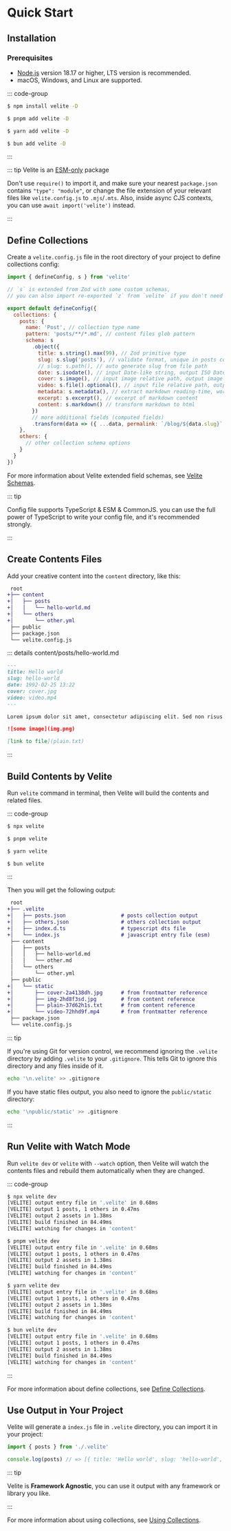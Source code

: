 # Quick Start

## Installation

### Prerequisites

- [Node.js](https://nodejs.org) version 18.17 or higher, LTS version is recommended.
- macOS, Windows, and Linux are supported.

::: code-group

```sh [npm]
$ npm install velite -D
```

```sh [pnpm]
$ pnpm add velite -D
```

```sh [yarn]
$ yarn add velite -D
```

```sh [bun]
$ bun add velite -D
```

:::

::: tip Velite is an [ESM-only](https://gist.github.com/sindresorhus/a39789f98801d908bbc7ff3ecc99d99c) package

Don't use `require()` to import it, and make sure your nearest `package.json` contains `"type": "module"`, or change the file extension of your relevant files like `velite.config.js` to `.mjs`/`.mts`. Also, inside async CJS contexts, you can use `await import('velite')` instead.

:::

## Define Collections

Create a `velite.config.js` file in the root directory of your project to define collections config:

```js
import { defineConfig, s } from 'velite'

// `s` is extended from Zod with some custom schemas,
// you can also import re-exported `z` from `velite` if you don't need these extension schemas.

export default defineConfig({
  collections: {
    posts: {
      name: 'Post', // collection type name
      pattern: 'posts/**/*.md', // content files glob pattern
      schema: s
        .object({
          title: s.string().max(99), // Zod primitive type
          slug: s.slug('posts'), // validate format, unique in posts collection
          // slug: s.path(), // auto generate slug from file path
          date: s.isodate(), // input Date-like string, output ISO Date string.
          cover: s.image(), // input image relative path, output image object with blurImage.
          video: s.file().optional(), // input file relative path, output file public path.
          metadata: s.metadata(), // extract markdown reading-time, word-count, etc.
          excerpt: s.excerpt(), // excerpt of markdown content
          content: s.markdown() // transform markdown to html
        })
        // more additional fields (computed fields)
        .transform(data => ({ ...data, permalink: `/blog/${data.slug}` }))
    },
    others: {
      // other collection schema options
    }
  }
})
```

For more information about Velite extended field schemas, see [Velite Schemas](velite-schemas.md).

::: tip

Config file supports TypeScript & ESM & CommonJS. you can use the full power of TypeScript to write your config file, and it's recommended strongly.

:::

## Create Contents Files

Add your creative content into the `content` directory, like this:

```diff
 root
+├── content
+│   ├── posts
+│   │   └── hello-world.md
+│   └── others
+│       └── other.yml
 ├── public
 ├── package.json
 └── velite.config.js
```

::: details content/posts/hello-world.md

```md
---
title: Hello world
slug: hello-world
date: 1992-02-25 13:22
cover: cover.jpg
video: video.mp4
---

Lorem ipsum dolor sit amet, consectetur adipiscing elit. Sed non risus. Suspendisse

![some image](img.png)

[link to file](plain.txt)
```

:::

## Build Contents by Velite

Run `velite` command in terminal, then Velite will build the contents and related files.

::: code-group

```sh [npm]
$ npx velite
```

```sh [pnpm]
$ pnpm velite
```

```sh [yarn]
$ yarn velite
```

```sh [bun]
$ bun velite
```

:::

Then you will get the following output:

```diff
 root
+├── .velite
+│   ├── posts.json                  # posts collection output
+│   ├── others.json                 # others collection output
+│   ├── index.d.ts                  # typescript dts file
+│   └── index.js                    # javascript entry file (esm)
 ├── content
 │   ├── posts
 │   │   ├── hello-world.md
 │   │   └── other.md
 │   └── others
 │       └── other.yml
 ├── public
+│   └── static
+│       ├── cover-2a4138dh.jpg      # from frontmatter reference
+│       ├── img-2hd8f3sd.jpg        # from content reference
+│       ├── plain-37d62h1s.txt      # from content reference
+│       └── video-72hhd9f.mp4       # from frontmatter reference
 ├── package.json
 └── velite.config.js
```

::: tip

If you're using Git for version control, we recommend ignoring the `.velite` directory by adding `.velite` to your `.gitignore`. This tells Git to ignore this directory and any files inside of it.

```sh
echo '\n.velite' >> .gitignore
```

If you have static files output, you also need to ignore the `public/static` directory:

```sh
echo '\npublic/static' >> .gitignore
```

:::

## Run Velite with Watch Mode

Run `velite dev` or `velite` with `--watch` option, then Velite will watch the contents files and rebuild them automatically when they are changed.

::: code-group

```sh [npm]
$ npx velite dev
[VELITE] output entry file in '.velite' in 0.68ms
[VELITE] output 1 posts, 1 others in 0.47ms
[VELITE] output 2 assets in 1.38ms
[VELITE] build finished in 84.49ms
[VELITE] watching for changes in 'content'
```

```sh [pnpm]
$ pnpm velite dev
[VELITE] output entry file in '.velite' in 0.68ms
[VELITE] output 1 posts, 1 others in 0.47ms
[VELITE] output 2 assets in 1.38ms
[VELITE] build finished in 84.49ms
[VELITE] watching for changes in 'content'
```

```sh [yarn]
$ yarn velite dev
[VELITE] output entry file in '.velite' in 0.68ms
[VELITE] output 1 posts, 1 others in 0.47ms
[VELITE] output 2 assets in 1.38ms
[VELITE] build finished in 84.49ms
[VELITE] watching for changes in 'content'
```

```sh [bun]
$ bun velite dev
[VELITE] output entry file in '.velite' in 0.68ms
[VELITE] output 1 posts, 1 others in 0.47ms
[VELITE] output 2 assets in 1.38ms
[VELITE] build finished in 84.49ms
[VELITE] watching for changes in 'content'
```

:::

For more information about define collections, see [Define Collections](define-collections.md).

## Use Output in Your Project

Velite will generate a `index.js` file in `.velite` directory, you can import it in your project:

```js
import { posts } from './.velite'

console.log(posts) // => [{ title: 'Hello world', slug: 'hello-world', ... }, ...]
```

::: tip

Velite is **Framework Agnostic**, you can use it output with any framework or library you like.

:::

For more information about using collections, see [Using Collections](using-collections.md).
